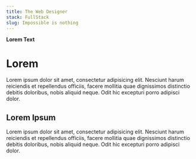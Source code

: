 ```yaml
---
title: The Web Designer
stack: FullStack 
slug: Impossible is nothing
---
```


**Lorem Text**

# Lorem
Lorem ipsum dolor sit amet, consectetur adipisicing elit. Nesciunt harum reiciendis et repellendus officiis, facere mollitia quae dignissimos distinctio debitis doloribus, nobis aliquid neque. Odit hic excepturi porro adipisci dolor.

## Lorem Ipsum 
Lorem ipsum dolor sit amet, consectetur adipisicing elit. Nesciunt harum reiciendis et repellendus officiis, facere mollitia quae dignissimos distinctio debitis doloribus, nobis aliquid neque. Odit hic excepturi porro adipisci dolor.
